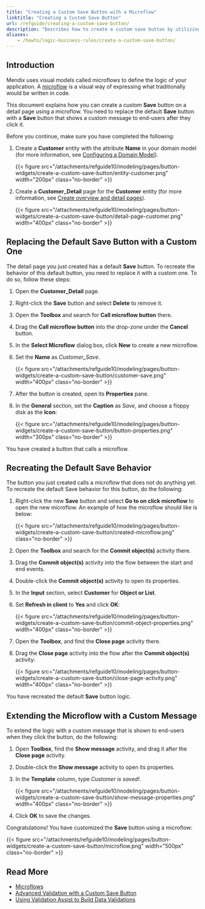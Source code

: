 ```yaml
---
title: "Creating a Custom Save Button with a Microflow"
linktitle: "Creating a Custom Save Button"
url: /refguide/creating-a-custom-save-button/
description: "Describes how to create a custom save button by utilizing microflows."
aliases:
    - /howto/logic-business-rules/create-a-custom-save-button/
---
```


## Introduction

Mendix uses visual models called microflows to define the logic of your application. A [microflow](/refguide/microflows/) is a visual way of expressing what traditionally would be written in code. 

This document explains how you can create a custom **Save** button on a detail page using a microflow. You need to replace the default **Save** button with a **Save** button that shows a custom message to end-users after they click it. 

Before you continue, make sure you have completed the following:

1. Create a **Customer** entity with the attribute **Name** in your domain model (for more information, see [Configuring a Domain Model](/refguide/configuring-a-domain-model/)).

    {{< figure src="/attachments/refguide10/modeling/pages/button-widgets/create-a-custom-save-button/entity-customer.png" width="200px" class="no-border" >}}

2. Create a **Customer_Detail** page for the **Customer** entity (for more information, see [Create overview and detail pages](/howto/front-end/create-your-first-two-overview-and-detail-pages/)).

    {{< figure src="/attachments/refguide10/modeling/pages/button-widgets/create-a-custom-save-button/detail-page-customer.png" width="400px" class="no-border" >}}

## Replacing the Default Save Button with a Custom One

The detail page you just created has a default **Save** button. To recreate the behavior of this default button, you need to replace it with a custom one. To do so, follow these steps:

1. Open the **Customer_Detail** page.
2. Right-click the **Save** button and select **Delete** to remove it.
3. Open the **Toolbox** and search for **Call microflow button** there.
4. Drag the **Call microflow button** into the drop-zone under the **Cancel** button.
5. In the **Select Microflow** dialog box, click **New** to create a new microflow.
6. Set the **Name** as *Customer_Save*.

    {{< figure src="/attachments/refguide10/modeling/pages/button-widgets/create-a-custom-save-button/customer-save.png" width="400px" class="no-border" >}}

7. After the button is created, open its **Properties** pane.
8. In the **General** section, set the **Caption** as *Save*, and choose a floppy disk as the **Icon**:

    {{< figure src="/attachments/refguide10/modeling/pages/button-widgets/create-a-custom-save-button/button-properties.png" width="300px" class="no-border" >}}

You have created a button that calls a microflow.

## Recreating the Default Save Behavior

The button you just created calls a microflow that does not do anything yet. To recreate the default Save behavior for this button, do the following:

1. Right-click the new **Save** button and select **Go to on click microflow** to open the new microflow. An example of how the microflow should like is below:

    {{< figure src="/attachments/refguide10/modeling/pages/button-widgets/create-a-custom-save-button/created-microflow.png" class="no-border" >}}

2. Open the **Toolbox** and search for the **Commit object(s)** activity there.
3. Drag the **Commit object(s)** activity into the flow between the start and end events.
4. Double-click the **Commit object(s)** activity to open its properties.
5. In the **Input** section, select **Customer** for **Object or List**.
6. Set **Refresh in client** to **Yes** and click **OK**:

    {{< figure src="/attachments/refguide10/modeling/pages/button-widgets/create-a-custom-save-button/commit-object-properties.png" width="400px" class="no-border" >}}

7. Open the **Toolbox**, and find the **Close page** activity there.
8. Drag the **Close page** activity into the flow after the **Commit object(s)** activity:

    {{< figure src="/attachments/refguide10/modeling/pages/button-widgets/create-a-custom-save-button/close-page-activity.png" width="400px" class="no-border" >}}

You have recreated the default **Save** button logic.

## Extending the Microflow with a Custom Message

To extend the logic with a custom message that is shown to end-users when they click the button, do the following:

1. Open **Toolbox**, find the **Show message** activity, and drag it after the **Close page** activity.
2. Double-click the **Show message** activity to open its properties.
3. In the **Template** column, type *Customer is saved!*.

    {{< figure src="/attachments/refguide10/modeling/pages/button-widgets/create-a-custom-save-button/show-message-properties.png" width="400px" class="no-border" >}}

4. Click **OK** to save the changes. 

Congratulations! You have customized the **Save** button using a microflow: 

{{< figure src="/attachments/refguide10/modeling/pages/button-widgets/create-a-custom-save-button/microflow.png" width="500px" class="no-border" >}}

## Read More

* [Microflows](/refguide/microflows/)
* [Advanced Validation with a Custom Save Button](/refguide/setting-up-data-validation/#custom-validation-save-button)
* [Using Validation Assist to Build Data Validations](/refguide/validation-assist/#data-validations)
